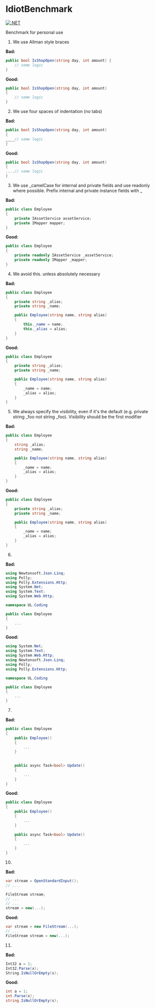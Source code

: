 # IdiotBenchmark

[![.NET](https://github.com/akitelesforo/IdiotBenchmark/actions/workflows/dotnet.yml/badge.svg?branch=main)](https://github.com/akitelesforo/IdiotBenchmark/actions/workflows/dotnet.yml)

Benchmark for personal use

1. We use Allman style braces

**Bad:**

```csharp
public bool IsShopOpen(string day, int amount) {
    // some logic
}
```

**Good:**

```csharp
public bool IsShopOpen(string day, int amount)
{
    // some logic
}
```

2. We use four spaces of indentation (no tabs)

**Bad:**

```csharp
public bool IsShopOpen(string day, int amount) 
{
____// some logic
}
```

**Good:**

```csharp
public bool IsShopOpen(string day, int amount)
{
....// some logic
}
```

3. We use _camelCase for internal and private fields and use readonly where possible. Prefix internal and private instance fields with _

**Bad:**

```csharp
public class Employee
{
    private IAssetService assetService;
    private IMapper mapper;
}
```

**Good:**

```csharp
public class Employee
{
    private readonly IAssetService _assetService;
    private readonly IMapper _mapper;
}
```

4. We avoid this. unless absolutely necessary

**Bad:**

```csharp
public class Employee
{
    private string _alias;
    private string _name;

    public Employee(string name, string alias)
    {
        this._name = name;
        this._alias = alias;
    }
}
```

**Good:**

```csharp
public class Employee
{
    private string _alias;
    private string _name;

    public Employee(string name, string alias)
    {
        _name = name;
        _alias = alias;
    }
}
```

5. We always specify the visibility, even if it's the default (e.g. private string _foo not string _foo). Visibility should be the first modifier

**Bad:**

```csharp
public class Employee
{
    string _alias;
    string _name;

    public Employee(string name, string alias)
    {
        _name = name;
        _alias = alias;
    }
}
```

**Good:**

```csharp
public class Employee
{
    private string _alias;
    private string _name;

    public Employee(string name, string alias)
    {
        _name = name;
        _alias = alias;
    }
}
```

6.

**Bad:**

```csharp
using Newtonsoft.Json.Linq;
using Polly;
using Polly.Extensions.Http;
using System.Net;
using System.Text;
using System.Web.Http;

namespace UL.Coding

public class Employee
{
    ...
}
```

**Good:**

```csharp
using System.Net;
using System.Text;
using System.Web.Http;
using Newtonsoft.Json.Linq;
using Polly;
using Polly.Extensions.Http;

namespace UL.Coding

public class Employee
{
    ...
}
```


7.

**Bad:**

```csharp
public class Employee
{
    public Employee()
    {
        ...
    }
    
    
    public async Task<bool> Update()
    {
        ...
    }
}
```

**Good:**

```csharp
public class Employee
{
    public Employee()
    {
        ...
    }    
    
    public async Task<bool> Update()
    {
        ...
    }
}
```


10.

**Bad:**

```csharp
var stream = OpenStandardInput();
// ...

FileStream stream;
// ...
// ...
stream = new(...);
```

**Good:**

```csharp
var stream = new FileStream(...);
// ...
FileStream stream = new(...);
```


11.

**Bad:**

```csharp
Int32 a = 1;
Int32.Parse(x);
String.IsNullOrEmpty(s);
```

**Good:**

```csharp
int a = 1;
int.Parse(x);
string.IsNullOrEmpty(s);
```
